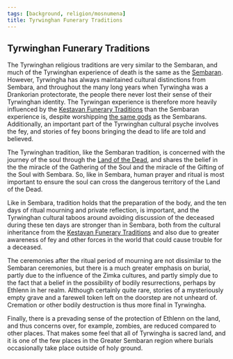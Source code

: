 ```yaml
---
tags: [background, religion/mosnumena]
title: Tyrwinghan Funerary Traditions
---
```

## Tyrwinghan Funerary Traditions

The Tyrwinghan religious traditions are very similar to the Sembaran, and much of the Tyrwinghan experience of death is the same as the [Sembaran](<./sembaran-funerary-traditions.md>). However, Tyrwingha has always maintained cultural distinctions from Sembara, and throughout the many long years when Tyrwingha was a Drankorian protectorate, the people there never lost their sense of their Tyrwinghan identity. The Tyrwingan experience is therefore more heavily influenced by the [Kestavan Funerary Traditions](<../kestavo/kestavan-funerary-traditions.md>) than the Sembaran experience is, despite worshipping [the same gods](<./mos-numena.md>) as the Sembarans. Additionally, an important part of the Tyrwinghan cultural psyche involves the fey, and stories of fey boons bringing the dead to life are told and believed. 

The Tyrwinghan tradition, like the Sembaran tradition, is concerned with the journey of the soul through the [Land of the Dead](<../../multiverse/spiritual-realms/proximate-realms/land-of-the-dead.md>), and shares the belief in the the miracle of the Gathering of the Soul and the miracle of the Gifting of the Soul with Sembara. So, like in Sembara, human prayer and ritual is most important to ensure the soul can cross the dangerous territory of the Land of the Dead. 

Like in Sembara, tradition holds that the preparation of the body, and the ten days of ritual mourning and private reflection, is important, and the Tyrwinghan cultural taboos around avoiding discussion of the deceased during these ten days are stronger than in Sembara, both from the cultural inheritance from the [Kestavan Funerary Traditions](<../kestavo/kestavan-funerary-traditions.md>) and also due to greater awareness of fey and other forces in the world that could cause trouble for a deceased. 

The ceremonies after the ritual period of mourning are not dissimilar to the Sembaran ceremonies, but there is a much greater emphasis on burial, partly due to the influence of the Zimka cultures, and partly simply due to the fact that a belief in the possibility of bodily resurrections, perhaps by Ethlenn in her realm. Although certainly quite rare, stories of a mysteriously empty grave and a farewell token left on the doorstep are not unheard of. Cremation or other bodily destruction is thus more final in Tyrwingha. 

Finally, there is a prevading sense of the protection of Ethlenn on the land, and thus concerns over, for example, zombies, are reduced compared to other places. That makes some feel that all of Tyrwingha is sacred land, and it is one of the few places in the Greater Sembaran region where burials occasionally take place outside of holy ground.
